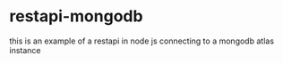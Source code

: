 # restapi-mongodb
this is an example of a restapi in node js connecting to a mongodb atlas instance
